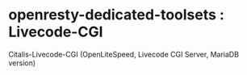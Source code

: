 # openresty-dedicated-toolsets : Livecode-CGI
Citalis-Livecode-CGI (OpenLiteSpeed, Livecode CGI Server, MariaDB version)


